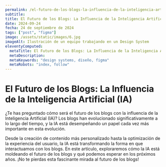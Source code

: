 ```yaml
---
permalink: /el-futuro-de-los-blogs-la-influencia-de-la-inteligencia-artificial-ia/
subtitle: 
title: El Futuro de los Blogs: La Influencia de la Inteligencia Artificial (IA)
date: 2024-09-24
fecha: 24 de septiembre de 2024
tags: ["post", "figma"]
image: /assets/static/images/6.jpg
imageAlt: Ilustración de un equipo trabajando en un Design System
eleventyComputed:
  metaTitle: El Futuro de los Blogs: La Influencia de la Inteligencia Artificial (IA)
  metaDescription: 
  metaKeywords: "design systems, diseño, figma"
  metaRobots: "index, follow"
---
```


# El Futuro de los Blogs: La Influencia de la Inteligencia Artificial (IA)

¿Te has preguntado cómo será el futuro de los blogs con la influencia de la Inteligencia Artificial (IA)? Los blogs han evolucionado significativamente a lo largo del tiempo, y la IA está desempeñando un papel cada vez más importante en esta evolución. 

Desde la creación de contenido más personalizado hasta la optimización de la experiencia del usuario, la IA está transformando la forma en que interactuamos con los blogs. En este artículo, exploraremos cómo la IA está moldeando el futuro de los blogs y qué podemos esperar en los próximos años. ¡No te pierdas esta fascinante mirada al futuro de los blogs!
